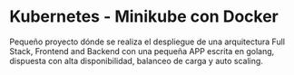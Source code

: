# Kubernetes - Minikube con Docker
Pequeño proyecto dónde se realiza el despliegue de una arquitectura Full Stack, Frontend and Backend con una pequeña APP escrita en golang, dispuesta con alta disponibilidad, balanceo de carga y auto scaling.
